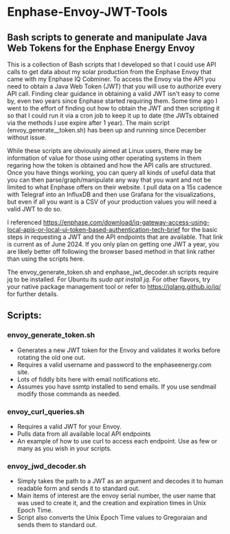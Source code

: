 # Enphase-Envoy-JWT-Tools
## Bash scripts to generate and manipulate Java Web Tokens for the Enphase Energy Envoy

This is a collection of Bash scripts that I developed so that I could use API calls to get data about my solar production from the Enphase Envoy that came with my Enphase IQ Cobminer. To access the Envoy via the API you need to obtain a Java Web Token (JWT) that you will use to authorize every API call. Finding clear guidance in obtaining a valid JWT isn't easy to come by, even two years since Enphase started requiring them. Some time ago I went to the effort of finding out how to obtain the JWT and then scripting it so that I could run it via a cron job to keep it up to date (the JWTs obtained via the methods I use expire after 1 year). The main script (envoy_generate__token.sh) has been up and running since December without issue. 

While these scripts are obviously aimed at Linux users, there may be information of value for those using other operating systems in them regaring how the token is obtained and how the API calls are structured. Once you have things working, you can query all kinds of useful data that you can then parse/graph/manipulate any way that you want and not be limited to what Enphase offers on their website. I pull data on a 15s cadence with Telegraf into an InfluxDB and then use Grafana for the visualizations, but even if all you want is a CSV of your production values you will need a valid JWT to do so. 

I referenced https://enphase.com/download/iq-gateway-access-using-local-apis-or-local-ui-token-based-authentication-tech-brief for the basic steps in requesting a JWT and the API endpoints that are available. That link is current as of June 2024. If you only plan on getting one JWT a year, you are likely better off following the browser based method in that link rather than using the scripts here. 

The envoy_generate_token.sh and enphase_jwt_decoder.sh scripts require jq to be installed. For Ubuntu its _sudo apt install jq_. For other flavors, try your native package management tool or refer to https://jqlang.github.io/jq/ for further details. 

## Scripts:

### envoy_generate_token.sh
- Generates a new JWT token for the Envoy and validates it works before rotating the old one out.
- Requires a valid username and password to the enphaseenergy.com site.
- Lots of fiddly bits here with email notifications etc.
- Assumes you have ssmtp installed to send emails. If you use sendmail modify those commands as needed. 
### envoy_curl_queries.sh
- Requires a valid JWT for your Envoy.
- Pulls data from all available local API endpoints
- An example of how to use curl to access each endpoint. Use as few or many as you wish in your scripts.
### envoy_jwd_decoder.sh
- Simply takes the path to a JWT as an argument and decodes it to human readable form and sends it to standard out.
- Main items of interest are the envoy serial number, the user name that was used to create it, and the creation and expiration times in Unix Epoch Time. 
- Script also converts the Unix Epoch Time values to Gregoraian and sends them to standard out. 
